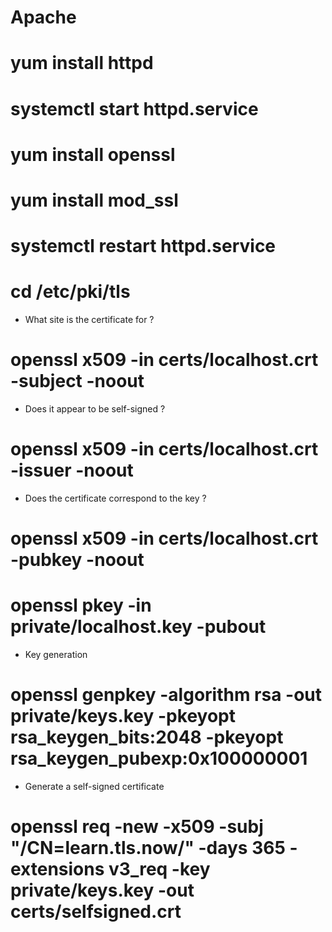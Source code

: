 # Apache
# yum install httpd
# systemctl start httpd.service

# yum install openssl
# yum install mod_ssl
# systemctl restart httpd.service

# cd /etc/pki/tls

- What site is the certificate for ?
# openssl x509 -in certs/localhost.crt -subject -noout

- Does it appear to be self-signed ?
# openssl x509 -in certs/localhost.crt -issuer -noout

- Does the certificate correspond to the key ?
# openssl x509 -in certs/localhost.crt -pubkey -noout
# openssl pkey -in private/localhost.key -pubout

- Key generation
# openssl genpkey -algorithm rsa -out private/keys.key -pkeyopt rsa_keygen_bits:2048 -pkeyopt rsa_keygen_pubexp:0x100000001

- Generate a self-signed certificate
# openssl req -new -x509 -subj "/CN=learn.tls.now/" -days 365 -extensions v3_req -key private/keys.key -out certs/selfsigned.crt
